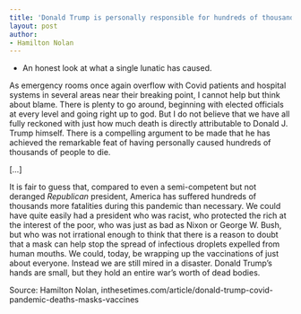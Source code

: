 ```yaml
---
title: 'Donald Trump is personally responsible for hundreds of thousands of COVID deaths'
layout: post
author:
- Hamilton Nolan
---
```


- An honest look at what a single lunatic has caused.

As emergency rooms once again overflow with Covid patients and hospital systems in several areas near their breaking point, I cannot help but think about blame. There is plenty to go around, beginning with elected officials at every level and going right up to god. But I do not believe that we have all fully reckoned with just how much death is directly attributable to Donald J. Trump himself. There is a compelling argument to be made that he has achieved the remarkable feat of having personally caused hundreds of thousands of people to die.

[…]

It is fair to guess that, compared to even a semi-competent but not deranged *Republican* president, America has suffered hundreds of thousands more fatalities during this pandemic than necessary. We could have quite easily had a president who was racist, who protected the rich at the interest of the poor, who was just as bad as Nixon or George W. Bush, but who was not irrational enough to think that there is a reason to doubt that a mask can help stop the spread of infectious droplets expelled from human mouths. We could, today, be wrapping up the vaccinations of just about everyone. Instead we are still mired in a disaster. Donald Trump’s hands are small, but they hold an entire war’s worth of dead bodies.

Source: Hamilton Nolan, inthesetimes.com/article/donald-trump-covid-pandemic-deaths-masks-vaccines
